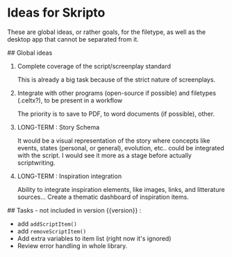 Ideas for Skripto
====

These are global ideas, or rather goals, for the filetype, as well as the desktop app that cannot be separated from it.

## Global ideas

1. Complete coverage of the script/screenplay standard

    This is already a big task because of the strict nature of screenplays.

2. Integrate with other programs (open-source if possible) and filetypes (.celtx?), to be present in a workflow

    The priority is to save to PDF, to word documents (if possible), other.

3. LONG-TERM : Story Schema

    It would be a visual representation of the story where concepts like events, states (personal, or general), evolution, etc.. could be integrated with the script. I would see it more as a stage before actually scriptwriting.

4. LONG-TERM : Inspiration integration

    Ability to integrate inspiration elements, like images, links, and litterature sources... Create a thematic dashboard of inspiration items.


## Tasks - not included in version {{version}} :

- add `addScriptItem()`
- add `removeScriptItem()`
- Add extra variables to item list (right now it's ignored)
- Review error handling in whole library.
